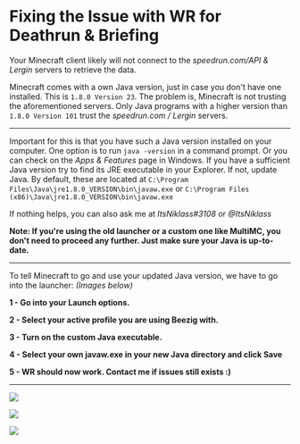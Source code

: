 # Fixing the Issue with WR for Deathrun & Briefing

Your Minecraft client likely will not connect to the _speedrun.com/API & Lergin_ servers to retrieve the data.

Minecraft comes with a own Java version, just in case you don't have one installed. This is `1.8.0 Version 23`.
The problem is, Minecraft is not trusting the aforementioned servers. Only Java programs with a higher version than `1.8.0 Version 101` trust the _speedrun.com / Lergin_ servers.

***

Important for this is that you have such a Java version installed on your computer.
One option is to run `java -version` in a command prompt.
Or you can check on the _Apps & Features_ page in Windows.
If you have a sufficient Java version try to find its JRE executable in your Explorer.
If not, update Java.
By default, these are located at `C:\Program Files\Java\jre1.8.0_VERSION\bin\javaw.exe`
or `C:\Program Files (x86)\Java\jre1.8.0_VERSION\bin\javaw.exe`

If nothing helps, you can also ask me at _ItsNiklass#3108_ or _@ItsNiklass_

**Note: If you're using the old launcher or a custom one like MultiMC, you don't need to proceed any further. Just make sure your Java is up-to-date.**

***

To tell Minecraft to go and use your updated Java version, we have to go into the launcher:
_(Images below)_


**1 - Go into your Launch options.**

**2 - Select your active profile you are using Beezig with.**

**3 - Turn on the custom Java executable.**

**4 - Select your own javaw.exe in your new Java directory and click Save**

**5 - WR should now work. Contact me if issues still exists :)**

***

![](https://i.imgur.com/iJt60YT.png)

![](https://i.imgur.com/7I2g6x2.png)

![](https://i.imgur.com/HSWEPsm.png)
